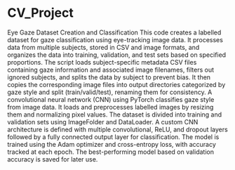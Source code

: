 # CV_Project
Eye Gaze Dataset Creation and Classification
This code creates a labelled dataset for gaze classification using eye-tracking image data. It processes data from multiple subjects, stored in CSV and image formats, and organizes the data into training, validation, and test sets based on specified proportions. The script loads subject-specific metadata CSV files containing gaze information and associated image filenames, filters out ignored subjects, and splits the data by subject to prevent bias. It then copies the corresponding image files into output directories categorized by gaze style and split (train/valid/test), renaming them for consistency.
A convolutional neural network (CNN) using PyTorch classifies gaze style from image data. It loads and preprocesses labelled images by resizing them and normalizing pixel values. The dataset is divided into training and validation sets using ImageFolder and DataLoader. A custom CNN architecture is defined with multiple convolutional, ReLU, and dropout layers followed by a fully connected output layer for classification. The model is trained using the Adam optimizer and cross-entropy loss, with accuracy tracked at each epoch. The best-performing model based on validation accuracy is saved for later use.

